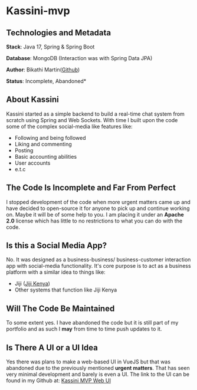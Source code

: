 # Kassini-mvp

## Technologies and Metadata
**Stack**: Java 17, Spring & Spring Boot

**Database**: MongoDB (Interaction was with Spring Data JPA)

**Author**: Bikathi Martin([Github](https://github.com/bikathi))

**Status**: Incomplete, Abandoned*

## About Kassini
Kassini started as a simple backend to build a real-time chat system from scratch using Spring and Web Sockets.
With time I built upon the code some of the complex social-media like features like:
- Following and being followed
- Liking and commenting
- Posting
- Basic accounting abilities
- User accounts
- e.t.c

## The Code Is Incomplete and Far From Perfect
I stopped development of the code when more urgent matters came up and have decided to open-source it for anyone to pick up and continue working on. Maybe it will be of some help to you.
I am placing it under an **Apache 2.0** license which has little to no restrictions to what you can do with the code.

## Is this a Social Media App?
No. It was designed as a business-business/ business-customer interaction app with social-media functionality. It's core purpose is to act as a business platform with a similar idea to things like:
- Jiji ([Jiji Kenya](https://jiji.co.ke/))
- Other systems that function like Jiji Kenya

## Will The Code Be Maintained
To some extent yes. I have abandoned the code but it is still part of my portfolio and as such I **may** from time to time push updates to it.

## Is There A UI or a UI Idea
Yes there was plans to make a web-based UI in VueJS but that was abandoned due to the previously mentioned **urgent matters**. That has seen very minimal development and barely is even a UI. The link to 
the UI can be found in my Github at: [Kassini MVP Web UI](https://github.com/bikathi/kassini-mvp-webui)
